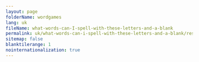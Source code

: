 ```yaml
---
layout: page
folderName: wordgames
lang: uk
fileName: what-words-can-I-spell-with-these-letters-and-a-blank
permalink: uk/what-words-can-i-spell-with-these-letters-and-a-blank/result
sitemap: false
blanktilerange: 1
nointernationalization: true
---
```


